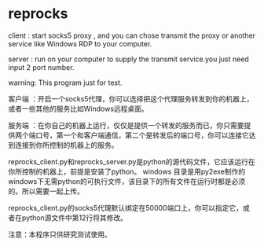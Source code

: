 reprocks
======


client : start socks5 proxy , and you can chose transmit the proxy or another service like Windows RDP to your computer.

server : run on your computer to supply the transmit service.you just need input 2 port number.

warning: This program just for test.

客户端 ：开启一个socks5代理，你可以选择把这个代理服务转发到你的机器上，或者一些其他的服务比如Windows远程桌面。 

服务端 ：在你自己的机器上运行，仅仅是提供一个转发的服务而已，你只需要提供两个端口号，第一个和客户端通信，第二个是转发后的端口号，你可以连接它达到连接到你所控制的机器上的服务。

reprocks_client.py和reprocks_server.py是python的源代码文件，它应该运行在你所控制的机器上，前提是安装了python。
windows 目录是用py2exe制作的windows下无需python的可执行文件，该目录下的所有文件在运行时都是必须的。所以需要一起上传。

reprocks_client.py的socks5代理默认绑定在50000端口上，你可以指定它，或者在python源文件中第12行将其修改。

注意：本程序只供研究测试使用。
